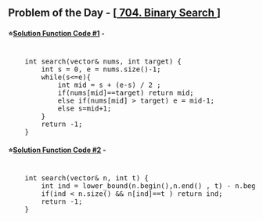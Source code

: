 ## Problem of the Day - [<a href="https://leetcode.com/problems/binary-search/description/"> 704. Binary Search </a>]


#### ⭐<ins>Solution Function Code #1</ins> -
<pre>

    int search(vector<int>& nums, int target) {
        int s = 0, e = nums.size()-1;
        while(s<=e){
            int mid = s + (e-s) / 2 ;
            if(nums[mid]==target) return mid;
            else if(nums[mid] > target) e = mid-1;
            else s=mid+1;
        }
        return -1;
    }
</pre>
#### ⭐<ins>Solution Function Code #2</ins> -
<pre>

    int search(vector<int>& n, int t) {
        int ind = lower_bound(n.begin(),n.end() , t) - n.begin();
        if(ind < n.size() && n[ind]==t ) return ind;
        return -1;
    }
</pre>
